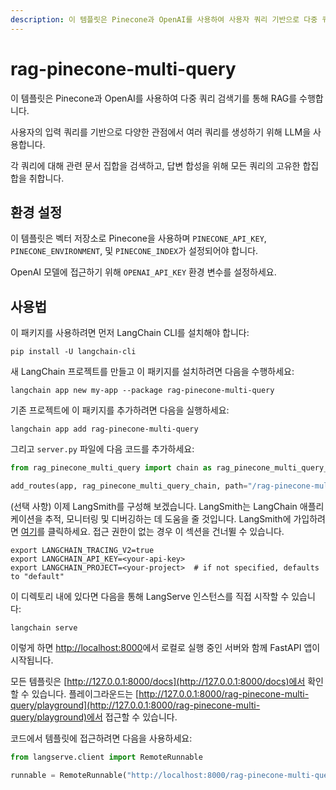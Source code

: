 ```yaml
---
description: 이 템플릿은 Pinecone과 OpenAI를 사용하여 사용자 쿼리 기반으로 다중 쿼리를 생성하고 RAG를 수행합니다.
---
```


# rag-pinecone-multi-query

이 템플릿은 Pinecone과 OpenAI를 사용하여 다중 쿼리 검색기를 통해 RAG를 수행합니다.

사용자의 입력 쿼리를 기반으로 다양한 관점에서 여러 쿼리를 생성하기 위해 LLM을 사용합니다.

각 쿼리에 대해 관련 문서 집합을 검색하고, 답변 합성을 위해 모든 쿼리의 고유한 합집합을 취합니다.

## 환경 설정

이 템플릿은 벡터 저장소로 Pinecone을 사용하며 `PINECONE_API_KEY`, `PINECONE_ENVIRONMENT`, 및 `PINECONE_INDEX`가 설정되어야 합니다.

OpenAI 모델에 접근하기 위해 `OPENAI_API_KEY` 환경 변수를 설정하세요.

## 사용법

이 패키지를 사용하려면 먼저 LangChain CLI를 설치해야 합니다:

```shell
pip install -U langchain-cli
```


새 LangChain 프로젝트를 만들고 이 패키지를 설치하려면 다음을 수행하세요:

```shell
langchain app new my-app --package rag-pinecone-multi-query
```


기존 프로젝트에 이 패키지를 추가하려면 다음을 실행하세요:

```shell
langchain app add rag-pinecone-multi-query
```


그리고 `server.py` 파일에 다음 코드를 추가하세요:

```python
from rag_pinecone_multi_query import chain as rag_pinecone_multi_query_chain

add_routes(app, rag_pinecone_multi_query_chain, path="/rag-pinecone-multi-query")
```


(선택 사항) 이제 LangSmith를 구성해 보겠습니다. LangSmith는 LangChain 애플리케이션을 추적, 모니터링 및 디버깅하는 데 도움을 줄 것입니다. LangSmith에 가입하려면 [여기](https://smith.langchain.com/)를 클릭하세요. 접근 권한이 없는 경우 이 섹션을 건너뛸 수 있습니다.

```shell
export LANGCHAIN_TRACING_V2=true
export LANGCHAIN_API_KEY=<your-api-key>
export LANGCHAIN_PROJECT=<your-project>  # if not specified, defaults to "default"
```


이 디렉토리 내에 있다면 다음을 통해 LangServe 인스턴스를 직접 시작할 수 있습니다:

```shell
langchain serve
```


이렇게 하면 [http://localhost:8000](http://localhost:8000)에서 로컬로 실행 중인 서버와 함께 FastAPI 앱이 시작됩니다.

모든 템플릿은 [http://127.0.0.1:8000/docs](http://127.0.0.1:8000/docs)에서 확인할 수 있습니다.
플레이그라운드는 [http://127.0.0.1:8000/rag-pinecone-multi-query/playground](http://127.0.0.1:8000/rag-pinecone-multi-query/playground)에서 접근할 수 있습니다.

코드에서 템플릿에 접근하려면 다음을 사용하세요:

```python
from langserve.client import RemoteRunnable

runnable = RemoteRunnable("http://localhost:8000/rag-pinecone-multi-query")
```